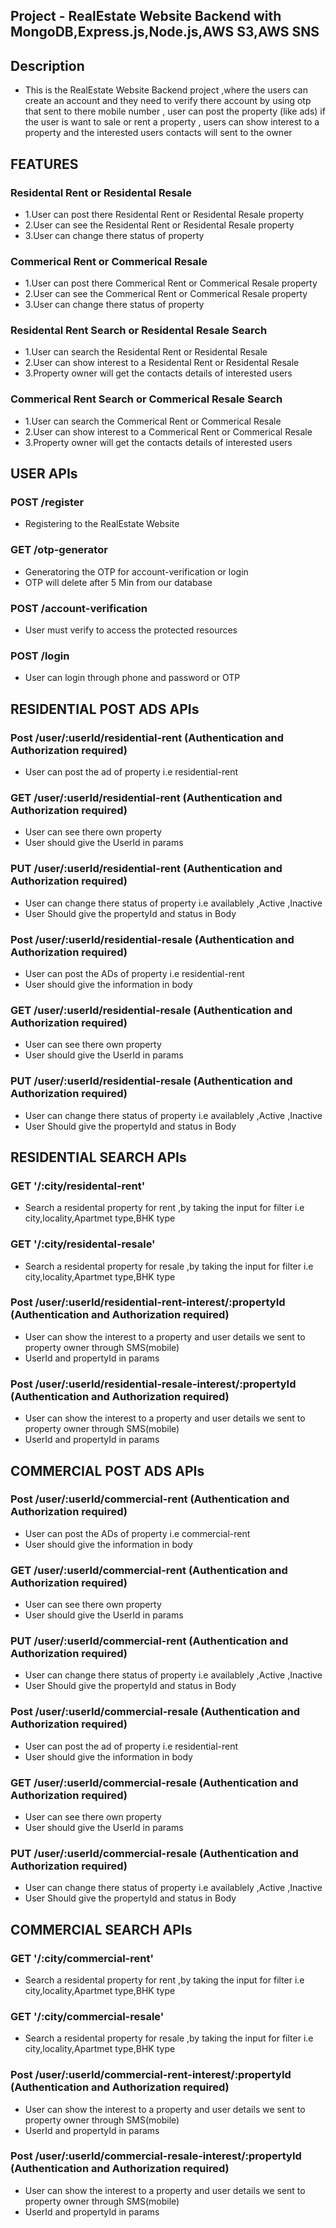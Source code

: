 ## Project - RealEstate Website Backend with MongoDB,Express.js,Node.js,AWS S3,AWS SNS

## Description
- This is the RealEstate Website Backend project ,where the users  can create an account and they need to verify there account by using otp that sent to there mobile number , user can post the property (like ads) if the user is want to sale or rent a property , users can show  interest to a property and the interested users  contacts will sent to the owner
## FEATURES
### Residental Rent or Residental Resale
- 1.User can post there Residental Rent or Residental Resale property 
- 2.User can see the Residental Rent or Residental Resale property 
- 3.User can change there status of property
### Commerical Rent or Commerical Resale
- 1.User can post there Commerical Rent or Commerical Resale property 
- 2.User can see the Commerical Rent or Commerical Resale property 
- 3.User can change there status of property
### Residental Rent Search or Residental Resale Search
- 1.User can search the Residental Rent  or Residental Resale 
- 2.User can show interest to a Residental Rent  or Residental Resale
- 3.Property owner will get the contacts details of interested users
### Commerical Rent Search or Commerical Resale Search
- 1.User can search the Commerical Rent  or Commerical Resale 
- 2.User can show interest to a Commerical Rent  or Commerical Resale
- 3.Property owner will get the contacts details of interested users

## USER APIs
### POST /register
- Registering  to the RealEstate Website
### GET /otp-generator
- Generatoring the OTP for account-verification or login
- OTP will delete after 5 Min from our database
### POST /account-verification
- User must verify to access  the protected resources
### POST /login
- User can login through phone and password or OTP

## RESIDENTIAL POST ADS APIs
### Post /user/:userId/residential-rent (Authentication and Authorization required)
- User can post the ad of property i.e residential-rent
### GET /user/:userId/residential-rent (Authentication and Authorization required)
- User can see there own  property 
- User should give the UserId in params
### PUT /user/:userId/residential-rent (Authentication and Authorization required)
- User can change there status of property i.e availablely ,Active ,Inactive
- User Should give the propertyId and status in Body
### Post /user/:userId/residential-resale (Authentication and Authorization required)
- User can post the ADs of property i.e residential-rent
- User should give the information in body 
### GET /user/:userId/residential-resale (Authentication and Authorization required)
- User can see there own  property
- User should give the UserId in params
### PUT /user/:userId/residential-resale (Authentication and Authorization required)
- User can change there status of property i.e availablely ,Active ,Inactive
- User Should give the propertyId and status in Body

## RESIDENTIAL SEARCH APIs 
### GET '/:city/residental-rent'
- Search a  residental property for rent ,by taking the input for filter i.e city,locality,Apartmet type,BHK type
### GET '/:city/residental-resale'
- Search a  residental property for resale ,by taking the input for filter i.e city,locality,Apartmet type,BHK type
### Post /user/:userId/residential-rent-interest/:propertyId (Authentication and Authorization required)
- User can show the interest to a property and user details we sent to property owner through SMS(mobile)
- UserId and propertyId in params
### Post /user/:userId/residential-resale-interest/:propertyId (Authentication and Authorization required)
- User can show the interest to a property and user details we sent to property owner through SMS(mobile)
- UserId and propertyId in params

## COMMERCIAL POST ADS APIs
### Post /user/:userId/commercial-rent (Authentication and Authorization required)
- User can post the ADs of property i.e commercial-rent
- User should give the information in body 
### GET /user/:userId/commercial-rent (Authentication and Authorization required)
- User can see there own  property 
- User should give the UserId in params
### PUT /user/:userId/commercial-rent (Authentication and Authorization required)
- User can change there status of property i.e availablely ,Active ,Inactive
- User Should give the propertyId and status in Body
### Post /user/:userId/commercial-resale (Authentication and Authorization required)
- User can post the ad of property i.e residential-rent
- User should give the information in body 
### GET /user/:userId/commercial-resale (Authentication and Authorization required)
- User can see there own  property
- User should give the UserId in params
### PUT /user/:userId/commercial-resale (Authentication and Authorization required)
- User can change there status of property i.e availablely ,Active ,Inactive
- User Should give the propertyId and status in Body

## COMMERCIAL SEARCH APIs 
### GET '/:city/commercial-rent'
- Search a  residental property for rent ,by taking the input for filter i.e city,locality,Apartmet type,BHK type
### GET '/:city/commercial-resale'
- Search a  residental property for resale ,by taking the input for filter i.e city,locality,Apartmet type,BHK type
### Post /user/:userId/commercial-rent-interest/:propertyId (Authentication and Authorization required)
- User can show the interest to a property and user details we sent to property owner through SMS(mobile)
- UserId and propertyId in params
### Post /user/:userId/commercial-resale-interest/:propertyId (Authentication and Authorization required)
- User can show the interest to a property and user details we sent to property owner through SMS(mobile)
- UserId and propertyId in params